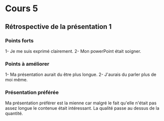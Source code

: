 # Cours 5
## Rétrospective de la présentation 1

### Points forts
1- Je me suis exprimé clairement.
2- Mon powerPoint était soigner.

### Points à améliorer
1- Ma présentation aurait du être plus longue.
2- J'aurais du parler plus de moi même.

### Présentation préférée
Ma présentation préférer est la mienne car malgré le fait qu'elle n'était pas assez longue le contenue était intéressant. La qualité passe au dessus de la quantité. 
